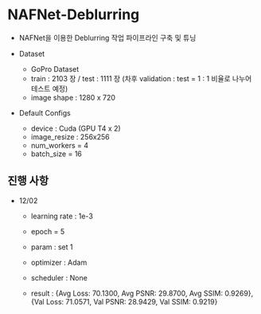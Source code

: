 # NAFNet-Deblurring
- NAFNet을 이용한 Deblurring 작업 파이프라인 구축 및 튜닝
  
* Dataset
    * GoPro Dataset
    * train : 2103 장 / test : 1111 장 (차후 validation : test = 1 : 1 비율로 나누어 테스트 예정)
    * image shape : 1280 x 720

* Default Configs
    * device : Cuda (GPU T4 x 2)
    * image_resize : 256x256
    * num_workers = 4
    * batch_size = 16

## 진행 사항

- 12/02
  * learning rate : 1e-3
  * epoch = 5
  * param : set 1
  * optimizer : Adam
  * scheduler : None
 
  * result : {Avg Loss: 70.1300, Avg PSNR: 29.8700, Avg SSIM: 0.9269}, {Val Loss: 71.0571, Val PSNR: 28.9429, Val SSIM: 0.9219}
